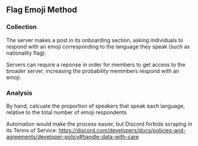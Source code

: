 ## Flag Emoji Method

### Collection 
The server makes a post in its onboarding section, asking individuals to 
respond with an emoji corresponding to the language they speak (such as 
nationality flag). 

Servers can require a reponse in order for members to get access to the broader server, 
increasing the probability memmbers respond with an emoji.  

### Analysis 
By hand, calcuate the proportion of speakers that speak each language, relative
to the total number of emoji respondents 

Automation would make the process easier, but Discord forbids scraping
in its Terms of Service: 
https://discord.com/developers/docs/policies-and-agreements/developer-policy#handle-data-with-care
